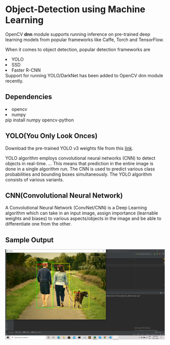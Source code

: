 # Object-Detection using Machine Learning
OpenCV <b>dnn</b> module supports running inference on pre-trained deep learning models from popular frameworks like Caffe, Torch and TensorFlow.

When it comes to object detection, popular detection frameworks are

<li>YOLO</li>
<li>SSD</li>
<li>Faster R-CNN</li>
Support for running YOLO/DarkNet has been added to OpenCV dnn module recently.

<h2>Dependencies</h2>
<li>opencv</li>
<li>numpy</li>
pip install numpy opencv-python

<h2>YOLO(You Only Look Onces)</h2>

Download the pre-trained YOLO v3 weights file from this <a href="https://pjreddie.com/media/files/yolov3.weights">link</a>.

YOLO algorithm employs convolutional neural networks (CNN) to detect objects in real-time. ... This means that prediction in the entire image is done in a single algorithm run. The CNN is used to predict various class probabilities and bounding boxes simultaneously. The YOLO algorithm consists of various variants.

<h2>CNN(Convolutional Neural Network)</h2>


A Convolutional Neural Network (ConvNet/CNN) is a Deep Learning algorithm which can take in an input image, assign importance (learnable weights and biases) to various aspects/objects in the image and be able to differentiate one from the other.

<h2>Sample Output</h2>

<img src="https://github.com/iammahesh123/Image-Object-Detection-using-openCV-with-Machine-Learning/blob/main/Test1_Output.png"/>
